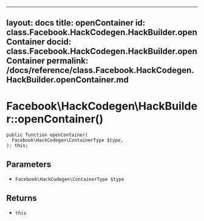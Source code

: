 
***

layout: docs
title: openContainer
id: class.Facebook.HackCodegen.HackBuilder.openContainer
docid: class.Facebook.HackCodegen.HackBuilder.openContainer
permalink: /docs/reference/class.Facebook.HackCodegen.HackBuilder.openContainer.md
---







# Facebook\\HackCodegen\\HackBuilder::openContainer()




``` Hack
public function openContainer(
  Facebook\HackCodegen\ContainerType $type,
): this;
```




## Parameters




- ` Facebook\HackCodegen\ContainerType $type `




## Returns




+ ` this `